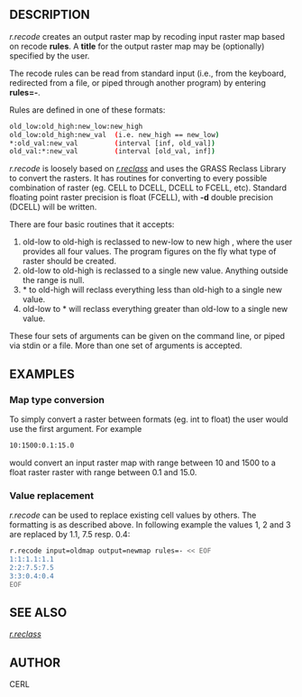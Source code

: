## DESCRIPTION

*r.recode* creates an output raster map by recoding input raster map
based on recode **rules**. A **title** for the output raster map may be
(optionally) specified by the user.

The recode rules can be read from standard input (i.e., from the
keyboard, redirected from a file, or piped through another program) by
entering **rules=-**.

Rules are defined in one of these formats:

```sh
old_low:old_high:new_low:new_high
old_low:old_high:new_val  (i.e. new_high == new_low)
*:old_val:new_val         (interval [inf, old_val])
old_val:*:new_val         (interval [old_val, inf])
```

*r.recode* is loosely based on *[r.reclass](r.reclass.md)* and uses the
GRASS Reclass Library to convert the rasters. It has routines for
converting to every possible combination of raster (eg. CELL to DCELL,
DCELL to FCELL, etc). Standard floating point raster precision is float
(FCELL), with **-d** double precision (DCELL) will be written.

There are four basic routines that it accepts:

1. old-low to old-high is reclassed to new-low to new high , where the
    user provides all four values. The program figures on the fly what
    type of raster should be created.
2. old-low to old-high is reclassed to a single new value. Anything
    outside the range is null.
3. \* to old-high will reclass everything less than old-high to a
    single new value.
4. old-low to \* will reclass everything greater than old-low to a
    single new value.

These four sets of arguments can be given on the command line, or piped
via stdin or a file. More than one set of arguments is accepted.

## EXAMPLES

### Map type conversion

To simply convert a raster between formats (eg. int to float) the user
would use the first argument. For example

```sh
10:1500:0.1:15.0
```

would convert an input raster map with range between 10 and 1500 to a
float raster raster with range between 0.1 and 15.0.

### Value replacement

*r.recode* can be used to replace existing cell values by others. The
formatting is as described above. In following example the values 1, 2
and 3 are replaced by 1.1, 7.5 resp. 0.4:

```sh
r.recode input=oldmap output=newmap rules=- << EOF
1:1:1.1:1.1
2:2:7.5:7.5
3:3:0.4:0.4
EOF
```

## SEE ALSO

*[r.reclass](r.reclass.md)*

## AUTHOR

CERL
